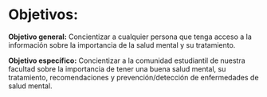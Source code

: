 # Objetivos:

**Objetivo general:** Concientizar a cualquier persona que tenga acceso a la información sobre la importancia de la salud mental y su tratamiento.

**Objetivo específico:** Concientizar a la comunidad estudiantil de nuestra facultad sobre la importancia de tener una buena salud mental, su tratamiento, recomendaciones y prevención/detección de enfermedades de salud mental.

